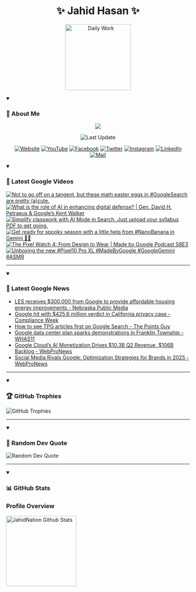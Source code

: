 <h1 align="center">✨ Jahid Hasan ✨</h1>
<p align="center">
  <img alt="Daily Work" height="180px" src="https://i.imgur.com/uhZdH9C.gif" />
</p>
<details open>
 <summary><h3>🌟 About Me</h3></summary>
<p align="center">
  <img src="https://readme-typing-svg.demolab.com/?lines=Even+if+I+fail,;I+have+to+finish,;What+I+started.;&font=Fira%20Code&center=true&width=500&height=50&color=00FF7F&vCenter=true&pause=1000&size=24" />
</p>

<p align="center">
  <img alt="Last Update" title="Last Update" src="https://img.shields.io/github/last-commit/jahidnation/jahidnation?logo=github&label=LAST+UPDATE&color=blueviolet&style=flat-square"/>
</p>

<p align="center">
  <a href="https://jahid.eu.org">
    <img alt="Website" title="Website" src="https://img.shields.io/badge/Website-000000?logo=Google-Chrome&logoColor=white&style=for-the-badge"/></a>
  <a href="https://youtube.com/@jahidnation">
    <img alt="YouTube" title="YouTube Channel" src="https://img.shields.io/badge/YouTube-FF0000?logo=YouTube&logoColor=white&style=for-the-badge"/></a>
  <a href="https://facebook.com/jahidnation">
    <img alt="Facebook" title="Facebook Page" src="https://img.shields.io/badge/Facebook-4267B2?logo=Facebook&logoColor=white&style=for-the-badge"/></a>
  <a href="https://twitter.com/jahidnation">
    <img alt="Twitter" title="Twitter Profile" src="https://img.shields.io/badge/X-000000?logo=x&logoColor=white&style=for-the-badge"/></a>
  <a href="https://instagram.com/jahidnation">
    <img alt="Instagram" title="Instagram Profile" src="https://img.shields.io/badge/Instagram-E4405F?logo=Instagram&logoColor=white&style=for-the-badge"/></a>
  <a href="https://linkedin.com/in/jahidnation">
    <img alt="LinkedIn" title="LinkedIn Profile" src="https://img.shields.io/badge/LinkedIn-0A66C2?logo=LinkedIn&logoColor=white&style=for-the-badge"/></a>
  <a href="https://mail.google.com/?hl=en&tf=cm&fs=1&to=mail@jahid.eu.org">
    <img alt="Mail" title="Mail Me" src="https://img.shields.io/badge/Email-D14836?logo=Gmail&logoColor=white&style=for-the-badge"/></a>
</p>

</details>

<details open>
 <summary><h3>🎥 Latest Google Videos</h3></summary>

<!-- BEGIN VID -->
<a href="https://www.youtube.com/shorts/TGR1mdBVUvI">
  <picture>
    <source media="(prefers-color-scheme: dark)" srcset="https://ytcards.demolab.com/?id=TGR1mdBVUvI&title=Not+to+go+off+on+a+tangent%2C+but+these+math+easter+eggs+in+%23GoogleSearch+are+pretty+%28a%29cute.&lang=en&timestamp=1757455960&background_color=%230d1117&title_color=%23ffffff&stats_color=%23dedede&max_title_lines=1&width=250&border_radius=5&duration=26">
    <img src="https://ytcards.demolab.com/?id=TGR1mdBVUvI&title=Not+to+go+off+on+a+tangent%2C+but+these+math+easter+eggs+in+%23GoogleSearch+are+pretty+%28a%29cute.&lang=en&timestamp=1757455960&background_color=%23ffffff&title_color=%2324292f&stats_color=%2357606a&max_title_lines=1&width=250&border_radius=5&duration=26" alt="Not to go off on a tangent, but these math easter eggs in #GoogleSearch are pretty (a)cute." title="Not to go off on a tangent, but these math easter eggs in #GoogleSearch are pretty (a)cute.">
  </picture>
</a>
<a href="https://www.youtube.com/watch?v=ioSW__2I-B8">
  <picture>
    <source media="(prefers-color-scheme: dark)" srcset="https://ytcards.demolab.com/?id=ioSW__2I-B8&title=What+is+the+role+of+AI+in+enhancing+digital+defense%3F+%7C+Gen.+David+H.+Petraeus+%26+Google%E2%80%99s+Kent+Walker&lang=en&timestamp=1757451723&background_color=%230d1117&title_color=%23ffffff&stats_color=%23dedede&max_title_lines=1&width=250&border_radius=5&duration=504">
    <img src="https://ytcards.demolab.com/?id=ioSW__2I-B8&title=What+is+the+role+of+AI+in+enhancing+digital+defense%3F+%7C+Gen.+David+H.+Petraeus+%26+Google%E2%80%99s+Kent+Walker&lang=en&timestamp=1757451723&background_color=%23ffffff&title_color=%2324292f&stats_color=%2357606a&max_title_lines=1&width=250&border_radius=5&duration=504" alt="What is the role of AI in enhancing digital defense? | Gen. David H. Petraeus & Google’s Kent Walker" title="What is the role of AI in enhancing digital defense? | Gen. David H. Petraeus & Google’s Kent Walker">
  </picture>
</a>
<a href="https://www.youtube.com/shorts/RRuR9s0XKro">
  <picture>
    <source media="(prefers-color-scheme: dark)" srcset="https://ytcards.demolab.com/?id=RRuR9s0XKro&title=Simplify+classwork+with+AI+Mode+in+Search.+Just+upload+your+syllabus+PDF+to+get+going.&lang=en&timestamp=1757367082&background_color=%230d1117&title_color=%23ffffff&stats_color=%23dedede&max_title_lines=1&width=250&border_radius=5&duration=42">
    <img src="https://ytcards.demolab.com/?id=RRuR9s0XKro&title=Simplify+classwork+with+AI+Mode+in+Search.+Just+upload+your+syllabus+PDF+to+get+going.&lang=en&timestamp=1757367082&background_color=%23ffffff&title_color=%2324292f&stats_color=%2357606a&max_title_lines=1&width=250&border_radius=5&duration=42" alt="Simplify classwork with AI Mode in Search. Just upload your syllabus PDF to get going." title="Simplify classwork with AI Mode in Search. Just upload your syllabus PDF to get going.">
  </picture>
</a>
<a href="https://www.youtube.com/shorts/tfGjzwwSvGE">
  <picture>
    <source media="(prefers-color-scheme: dark)" srcset="https://ytcards.demolab.com/?id=tfGjzwwSvGE&title=Get+ready+for+spooky+season+with+a+little+help+from+%23NanoBanana+in+Gemini+%F0%9F%91%BB%E2%9C%A8&lang=en&timestamp=1757016132&background_color=%230d1117&title_color=%23ffffff&stats_color=%23dedede&max_title_lines=1&width=250&border_radius=5&duration=13">
    <img src="https://ytcards.demolab.com/?id=tfGjzwwSvGE&title=Get+ready+for+spooky+season+with+a+little+help+from+%23NanoBanana+in+Gemini+%F0%9F%91%BB%E2%9C%A8&lang=en&timestamp=1757016132&background_color=%23ffffff&title_color=%2324292f&stats_color=%2357606a&max_title_lines=1&width=250&border_radius=5&duration=13" alt="Get ready for spooky season with a little help from #NanoBanana in Gemini 👻✨" title="Get ready for spooky season with a little help from #NanoBanana in Gemini 👻✨">
  </picture>
</a>
<a href="https://www.youtube.com/watch?v=vuQdkbr0WjU">
  <picture>
    <source media="(prefers-color-scheme: dark)" srcset="https://ytcards.demolab.com/?id=vuQdkbr0WjU&title=The+Pixel+Watch+4%3A+From+Design+to+Wear+%7C+Made+by+Google+Podcast+S8E3&lang=en&timestamp=1756934889&background_color=%230d1117&title_color=%23ffffff&stats_color=%23dedede&max_title_lines=1&width=250&border_radius=5&duration=1490">
    <img src="https://ytcards.demolab.com/?id=vuQdkbr0WjU&title=The+Pixel+Watch+4%3A+From+Design+to+Wear+%7C+Made+by+Google+Podcast+S8E3&lang=en&timestamp=1756934889&background_color=%23ffffff&title_color=%2324292f&stats_color=%2357606a&max_title_lines=1&width=250&border_radius=5&duration=1490" alt="The Pixel Watch 4: From Design to Wear | Made by Google Podcast S8E3" title="The Pixel Watch 4: From Design to Wear | Made by Google Podcast S8E3">
  </picture>
</a>
<a href="https://www.youtube.com/shorts/wdy3ySo7qU8">
  <picture>
    <source media="(prefers-color-scheme: dark)" srcset="https://ytcards.demolab.com/?id=wdy3ySo7qU8&title=Unboxing+the+new+%23Pixel10+Pro+XL+%23MadeByGoogle+%23GoogleGemini+%23ASMR&lang=en&timestamp=1756408106&background_color=%230d1117&title_color=%23ffffff&stats_color=%23dedede&max_title_lines=1&width=250&border_radius=5&duration=31">
    <img src="https://ytcards.demolab.com/?id=wdy3ySo7qU8&title=Unboxing+the+new+%23Pixel10+Pro+XL+%23MadeByGoogle+%23GoogleGemini+%23ASMR&lang=en&timestamp=1756408106&background_color=%23ffffff&title_color=%2324292f&stats_color=%2357606a&max_title_lines=1&width=250&border_radius=5&duration=31" alt="Unboxing the new #Pixel10 Pro XL #MadeByGoogle #GoogleGemini #ASMR" title="Unboxing the new #Pixel10 Pro XL #MadeByGoogle #GoogleGemini #ASMR">
  </picture>
</a>
<!-- END VID -->

---

</details>

<details open>
 <summary><h3>📝 Latest Google News</h3></summary>

<!-- BLOG-POST-LIST:START -->
- [LES receives $300,000 from Google to provide affordable housing energy improvements - Nebraska Public Media](https://news.google.com/rss/articles/CBMi0gFBVV95cUxNeWpEc1g5M1pWeUQwUHAxaGdyWWxTYjJMdkRMQXVqWHYtSThoTWo1MnN4NXlzT1dzbmFOZUw4eVBJMVdvTUtIU0lBaUJCVDR3XzVxLXd1eGQwWTl6RjktcnNwZ0JYeURXbFEzU0RrcVgwd0lNWDNudmlZNlk2NEp2bFpBQWFLSkI4MDRadjJ1R1A5QWwtRWNxRlUwNDQ5YVQ4UjZHQllxWnhqVzNPQjVZYzdCNTdteU1TNlFDZFlKWWRTMVZEbTI2T0Uya2RqNHRIV0E?oc=5)
- [Google hit with $425.6 million verdict in California privacy case - Compliance Week](https://news.google.com/rss/articles/CBMirAFBVV95cUxQXy1NWjN5SUsxWGF4dWdLYk10RU1MNmYwc1pueUdaZ0lsa3lOdFV6THU5MkxWZmdqcTFWVkg1UHJBVHVLT252WDlVMHd1VFl0OE9DLUJtbGFxamhpdFVIZTVXb01tR1dySDVSajB3Z0pPaVVGOUVRVHh1UVdFOWlLVFZmamdXMURrZm5aMW5FeHEzWmNDUi1JaDVLajdvM0llNGhQMFEzM0ZiT2RO?oc=5)
- [How to see TPG articles first on Google Search - The Points Guy](https://news.google.com/rss/articles/CBMiZkFVX3lxTE1EOGc1aTRLTm9DNG9hRTNTOVFhZHJhTTlOYnBYbjk3dTBKaUJ2bHBDX2hZUG9LaWxJYi1lZV94SjRWRThYQ1hsekJuM0FZdlpIbWhnYTBkZy05elcxQWl4WTRwX3FQdw?oc=5)
- [Google data center plan sparks demonstrations in Franklin Township - WHAS11](https://news.google.com/rss/articles/CBMi4AFBVV95cUxQUU44U0loYzl3a0lVZTBzZ09LbElteWxqdXRQVFRIQ0lMZ0N6TVZZMTlEMWtiREc3TFZxLVdzQmhtMWZwT1pzSWhjQXFtR3MyQTQwczV0Qmp2aWh3ci1LSlBXNUtqbjFWeUxXanUxZFNjQm9DSE03Tk1GaGFickVlYjhYZk1VV3p2SVg4ME1XOG9GOG9pMzNUWXN5ajFFMUw4ZXNvbDFlcVdEa1BCUU5GYlJTbHd1NUhGZDd2UFg0TTY2YU9SUGRNeGVzUll0a1U4dGpsb3ZTX0VRcm5ZajEzMQ?oc=5)
- [Google Cloud’s AI Monetization Drives $10.3B Q2 Revenue, $106B Backlog - WebProNews](https://news.google.com/rss/articles/CBMimgFBVV95cUxQWVlSNjJ0ZFE3TDdiXzNCWjVfa3BZZWFVRDRhcGhVRHpCZkhhUVhOLVVENnpoa2QxRmhPaER5NkRPaXVyUDV5bmlxVGJMZlVEM1JPcVkwSXdvdkhmRThvSFEyZElIOFRuY1ZlSG41U05BeUhsc01nLVZpTEJZVW11ZzBDZkdoUUQ0MmV3YzdTMkc0WmdhRFpHR1p3?oc=5)
- [Social Media Rivals Google: Optimization Strategies for Brands in 2025 - WebProNews](https://news.google.com/rss/articles/CBMingFBVV95cUxOYVFCR3paT2Q1cU52RFp0RUpBemR6eldJemdibjFSdTVkQzRuZGliWTJQNEczZElOV2pLcS1RM1E0YjQ1UllpMEw2eG5wU0xxTmxDV1JMWGYtU29nVTZ6b2tBZHBBcGJhTnZYakozZEdXSTMxMEdNamNZZFo3RmYzUGgtSEFWY0lJbnFOMWhvcm5IYTRKcE1BQ29OTW1vdw?oc=5)
<!-- BLOG-POST-LIST:END -->

---

</details>

<details open>
 <summary><h3>🏆 GitHub Trophies</h3></summary>

<img alt="GitHub Trophies" title="GitHub Trophies" src="https://github-profile-trophy.vercel.app/?username=jahidnation&column=8&theme=gruvbox&no-frame=true"/>

---

</details>

<details open>
 <summary><h3>💬 Random Dev Quote</h3></summary>

<img alt="Random Dev Quote" title="Random Dev Quote" src="https://quotes-github-readme.vercel.app/api?type=horizontal&theme=radical"/>

---

</details>

<details open> 
  <summary><h3>📊 GitHub Stats</h3></summary>

  <h3>Profile Overview</h3>
  <p>
  <img alt="JahidNation Github Stats" src="https://denvercoder1-github-readme-stats.vercel.app/api/?username=jahidnation&show_icons=true&include_all_commits=true&count_private=true&theme=react&hide_border=true&bg_color=1F222E&title_color=F85D7F&icon_color=F8D866" height="192px"/>
  </p>


